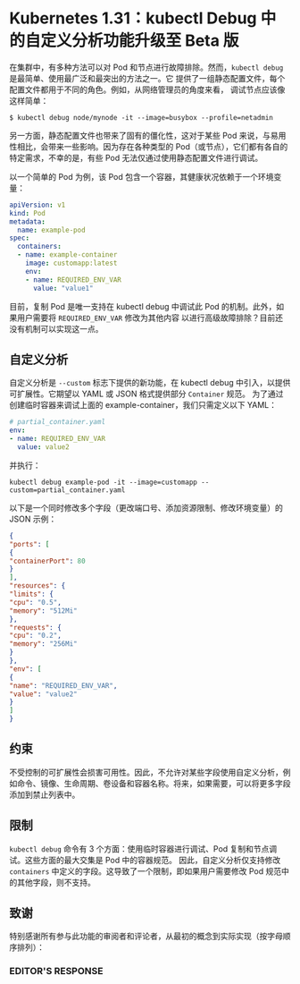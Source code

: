 # Kubernetes 1.31：kubectl Debug 中的自定义分析功能升级至 Beta 版

在集群中，有多种方法可以对 Pod 和节点进行故障排除。然而，`kubectl debug`
是最简单、使用最广泛和最突出的方法之一。它
提供了一组静态配置文件，每个配置文件都用于不同的角色。例如，从网络管理员的角度来看，
调试节点应该像这样简单：

```
$ kubectl debug node/mynode -it --image=busybox --profile=netadmin
```
另一方面，静态配置文件也带来了固有的僵化性，这对于某些 Pod 来说，与易用性相比，会带来一些影响。因为存在各种类型的 Pod（或节点），它们都有各自的特定需求，不幸的是，有些 Pod 无法仅通过使用静态配置文件进行调试。

以一个简单的 Pod 为例，该 Pod 包含一个容器，其健康状况依赖于一个环境变量：

```yaml
apiVersion: v1
kind: Pod
metadata:
  name: example-pod
spec:
  containers:
  - name: example-container
    image: customapp:latest
    env:
    - name: REQUIRED_ENV_VAR
      value: "value1"
```
目前，复制 Pod 是唯一支持在 kubectl debug 中调试此 Pod 的机制。此外，如果用户需要将 `REQUIRED_ENV_VAR`
修改为其他内容
以进行高级故障排除？目前还没有机制可以实现这一点。

## 自定义分析
自定义分析是 `--custom`
标志下提供的新功能，在 kubectl debug 中引入，以提供可扩展性。它期望以 YAML 或 JSON 格式提供部分 `Container`
规范。
为了通过创建临时容器来调试上面的 example-container，我们只需定义以下 YAML：

```yaml
# partial_container.yaml
env:
- name: REQUIRED_ENV_VAR
  value: value2
```
并执行：

```
kubectl debug example-pod -it --image=customapp --custom=partial_container.yaml
```
以下是一个同时修改多个字段（更改端口号、添加资源限制、修改环境变量）的 JSON 示例：

```json
{
"ports": [
{
"containerPort": 80
}
],
"resources": {
"limits": {
"cpu": "0.5",
"memory": "512Mi"
},
"requests": {
"cpu": "0.2",
"memory": "256Mi"
}
},
"env": [
{
"name": "REQUIRED_ENV_VAR",
"value": "value2"
}
]
}
```
## 约束
不受控制的可扩展性会损害可用性。因此，不允许对某些字段使用自定义分析，例如命令、镜像、生命周期、卷设备和容器名称。将来，如果需要，可以将更多字段添加到禁止列表中。

## 限制
`kubectl debug`
命令有 3 个方面：使用临时容器进行调试、Pod 复制和节点调试。这些方面的最大交集是 Pod
中的容器规范。
因此，自定义分析仅支持修改 `containers`
中定义的字段。这导致了一个限制，即如果用户需要修改 Pod 规范中的其他字段，则不支持。

## 致谢
特别感谢所有参与此功能的审阅者和评论者，从最初的概念到实际实现（按字母顺序排列）：

### EDITOR'S RESPONSE